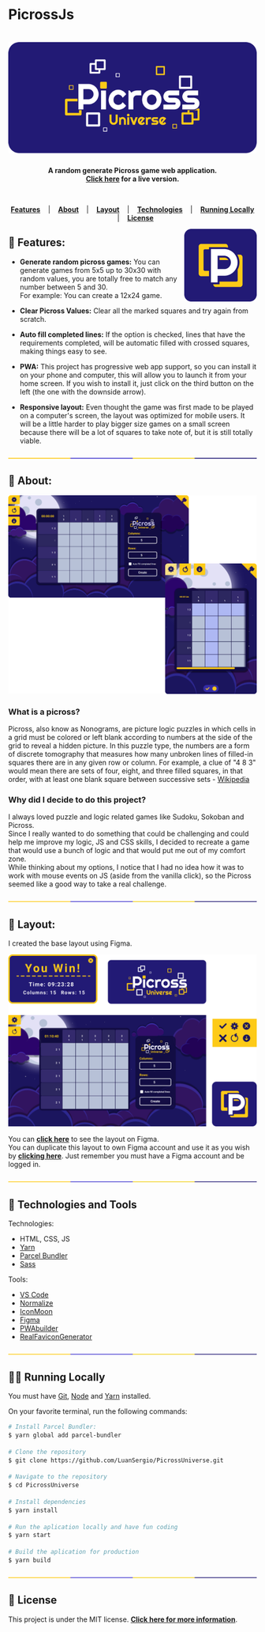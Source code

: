 # PicrossJs

<h1 align="center">
  <a href="https://picrossuniverse.netlify.app/">	
    <img alt="Picross Universe" title="Picross Universe" src="/readme-images/logo.png" />
  </a>
</h1>

<p align="center">
  <strong >
    A random generate Picross game web application. <br>
    <a href="https://picrossuniverse.netlify.app/">Click here</a> for a live version.
  </strong>  
</p>
<br>

<p align="center">
  <a href="#star2-Features"><strong>Features</strong></a> &nbsp;&nbsp;&nbsp;|&nbsp;&nbsp;&nbsp;
  <a href="#speech_balloon-About"><strong>About</strong></a> &nbsp;&nbsp;&nbsp;|&nbsp;&nbsp;&nbsp;
  <a href="#art-Layout"><strong>Layout</strong></a> &nbsp;&nbsp;&nbsp;|&nbsp;&nbsp;&nbsp;
  <a href="#robot-Technologies"><strong>Technologies</strong></a> &nbsp;&nbsp;&nbsp;|&nbsp;&nbsp;&nbsp;
  <a href="#man_technologist-Running-Locally"><strong>Running Locally</strong></a> &nbsp;&nbsp;&nbsp;|&nbsp;&nbsp;&nbsp;
  <a href="#memo-License"><strong>License</strong></a>
</p>

<a href="https://picrossuniverse.netlify.app/">	
  <img src="/readme-images/icon.png" align="right" />
</a>

##  :star2: Features:
- <strong>Generate random picross games:</strong> You can generate games from 5x5 up to 30x30 with random values, you are totally free to match any number between 5 and 30.<br>
For example: You can create a 12x24 game.

- <strong>Clear Picross Values:</strong> Clear all the marked squares and try again from scratch.

- <strong>Auto fill completed lines:</strong> If the option is checked, lines that have the requirements completed, will be automatic filled with crossed squares, making things easy to see.

- <strong>PWA:</strong> This project has progressive web app support, so you can install it on your phone and computer, this will allow you to launch it from your home screen. If you wish to install it, just click on the third button on the left (the one with the downside arrow).

- <strong>Responsive layout:</strong> Even thought the game was first made to be played on a computer's screen, the layout was optimized for mobile users. It will be a little harder to play bigger size games on a small screen because there will be a lot of squares to take note of, but it is still totally viable.

<div align="center">
  <img  src="/readme-images/division.png" />
</div>

## :speech_balloon: About:

<a href="https://picrossuniverse.netlify.app/">	
  <img src="/readme-images/layout-preview.png" />
</a>

### What is a picross?

Picross, also know as Nonograms, are picture logic puzzles in which cells in a grid must be colored or left blank according to numbers at the side of the grid to reveal a hidden picture.
In this puzzle type, the numbers are a form of discrete tomography that measures how many unbroken lines of filled-in squares there are in any given row or column. For example, a clue of "4 8 3" would mean there are sets of four, eight, and three filled squares, in that order, with at least one blank square between successive sets - [Wikipedia](https://en.wikipedia.org/wiki/Nonogram)

### Why did I decide to do this project?

I always loved puzzle and logic related games like Sudoku, Sokoban and Picross.
<br>
Since I really wanted to do something that could be challenging and could help me improve my logic, JS and CSS skills, I decided to recreate a game that would use a bunch of logic and that would put me out of my comfort zone.
<br>
While thinking about my options, I notice that I had no idea how it was to work with mouse events on JS (aside from the vanilla click), so the Picross seemed like a good way to take a real challenge.

<div align="center">
  <img  src="/readme-images/division.png" />
</div>

## :art: Layout:

I created the base layout using Figma. 

<a href="https://www.figma.com/file/bgFxNN47lpezdBnIxyQPSK/Picross-Universe?node-id=332%3A10">	
  <img src="/readme-images/layout-figma.png" />
</a>

You can **[click here](https://www.figma.com/file/bgFxNN47lpezdBnIxyQPSK/Picross-Universe?node-id=332%3A10)** to see the layout on Figma.
<br>
You can duplicate this layout to own Figma account and use it as you wish by **[clicking here](https://www.figma.com/file/bgFxNN47lpezdBnIxyQPSK/Picross-Universe/duplicate)**. Just remember you must have a Figma account and be logged in.

<div align="center">
  <img  src="/readme-images/division.png" />
</div>

## :robot: Technologies and Tools
<p>Technologies:</p>

-  HTML, CSS, JS
-  [Yarn](https://yarnpkg.com/)
-  [Parcel Bundler](https://parceljs.org/)
-  [Sass](https://sass-lang.com/)

<p>Tools: </p>

-  [VS Code](https://code.visualstudio.com/)
-  [Normalize](https://necolas.github.io/normalize.css/)
-  [IconMoon](https://icomoon.io/)
-  [Figma](https://www.figma.com/)
-  [PWAbuilder](https://www.pwabuilder.com/imageGenerator)
-  [RealFaviconGenerator](https://realfavicongenerator.net/)

<div align="center">
  <img  src="/readme-images/division.png" />
</div>

## :man_technologist: Running Locally
<p>You must have <a href="https://git-scm.com/book/en/v2/Getting-Started-Installing-Git">Git</a>, <a href="https://nodejs.org/en/">Node</a> and <a href="https://yarnpkg.com/">Yarn</a> installed.

On your favorite terminal, run the following commands:

```bash
# Install Parcel Bundler:
$ yarn global add parcel-bundler

# Clone the repository
$ git clone https://github.com/LuanSergio/PicrossUniverse.git

# Navigate to the repository
$ cd PicrossUniverse

# Install dependencies
$ yarn install 

# Run the aplication locally and have fun coding
$ yarn start

# Build the aplication for production
$ yarn build
```

<div align="center">
  <img  src="/readme-images/division.png" />
</div>

## :memo: License
This project is under the MIT license.
**[Click here for more information](LICENSE)**.
